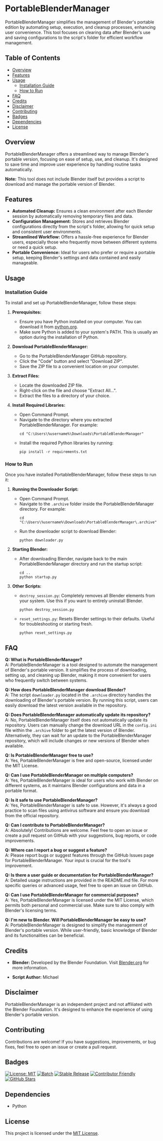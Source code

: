 # PortableBlenderManager

PortableBlenderManager simplifies the management of Blender's portable edition by automating setup, execution, and cleanup processes, enhancing user convenience. This tool focuses on clearing data after Blender's use and saving configurations to the script's folder for efficient workflow management.

## Table of Contents
- [Overview](#overview)
- [Features](#features)
- [Usage](#usage)
  - [Installation Guide](#installation-guide)
  - [How to Run](#how-to-run)
- [FAQ](#faq)
- [Credits](#credits)
- [Disclaimer](#disclaimer)
- [Contributing](#contributing)
- [Badges](#badges)
- [Dependencies](#dependencies)
- [License](#license)

## Overview

PortableBlenderManager offers a streamlined way to manage Blender's portable version, focusing on ease of setup, use, and cleanup. It's designed to save time and improve user experience by handling routine tasks automatically.

**Note:** This tool does not include Blender itself but provides a script to download and manage the portable version of Blender.

## Features

- **Automated Cleanup:** Ensures a clean environment after each Blender session by automatically removing temporary files and data.
- **Configuration Management:** Stores and retrieves Blender configurations directly from the script's folder, allowing for quick setup and consistent user environments.
- **Streamlined Workflow:** Offers a hassle-free experience for Blender users, especially those who frequently move between different systems or need a quick setup.
- **Portable Convenience:** Ideal for users who prefer or require a portable setup, keeping Blender's settings and data contained and easily manageable.

## Usage

### Installation Guide

To install and set up PortableBlenderManager, follow these steps:

1. **Prerequisites:**
   - Ensure you have Python installed on your computer. You can download it from [python.org](https://www.python.org/downloads/).
   - Make sure Python is added to your system's PATH. This is usually an option during the installation of Python.

2. **Download PortableBlenderManager:**
   - Go to the PortableBlenderManager GitHub repository.
   - Click the "Code" button and select "Download ZIP".
   - Save the ZIP file to a convenient location on your computer.

3. **Extract Files:**
   - Locate the downloaded ZIP file.
   - Right-click on the file and choose "Extract All...".
   - Extract the files to a directory of your choice.

4. **Install Required Libraries:**
   - Open Command Prompt.
   - Navigate to the directory where you extracted PortableBlenderManager. For example:
     ```
     cd "C:\Users\%username%\Downloads\PortableBlenderManager"
     ```
   - Install the required Python libraries by running:
     ```
     pip install -r requirements.txt
     ```

### How to Run

Once you have installed PortableBlenderManager, follow these steps to run it:

1. **Running the Downloader Script:**
   - Open Command Prompt.
   - Navigate to the `.archive` folder inside the PortableBlenderManager directory. For example:
     ```
     cd "C:\Users\%username%\Downloads\PortableBlenderManager\.archive"
     ```
   - Run the downloader script to download Blender:
     ```
     python downloader.py
     ```

2. **Starting Blender:**
   - After downloading Blender, navigate back to the main PortableBlenderManager directory and run the startup script:
     ```
     cd ..
     python startup.py
     ```

3. **Other Scripts:**
   - `destroy_session.py`: Completely removes all Blender elements from your system. Use this if you want to entirely uninstall Blender.
     ```
     python destroy_session.py
     ```
   - `reset_settings.py`: Resets Blender settings to their defaults. Useful for troubleshooting or starting fresh.
     ```
     python reset_settings.py
     ```

## FAQ

**Q: What is PortableBlenderManager?**  
A: PortableBlenderManager is a tool designed to automate the management of Blender's portable version. It simplifies the process of downloading, setting up, and cleaning up Blender, making it more convenient for users who frequently switch between systems.

**Q: How does PortableBlenderManager download Blender?**  
A: The script `downloader.py` located in the `.archive` directory handles the downloading of Blender's portable version. By running this script, users can easily download the latest version available in the repository.

**Q: Does PortableBlenderManager automatically update its repository?**  
A: No, PortableBlenderManager itself does not automatically update its repository. Users can manually change the download URL in the `config.ini` file within the `.archive` folder to get the latest version of Blender. Alternatively, they can wait for an update to the PortableBlenderManager repository, which will include changes or new versions of Blender when available.

**Q: Is PortableBlenderManager free to use?**  
A: Yes, PortableBlenderManager is free and open-source, licensed under the MIT License.

**Q: Can I use PortableBlenderManager on multiple computers?**  
A: Yes, PortableBlenderManager is ideal for users who work with Blender on different systems, as it maintains Blender configurations and data in a portable format.

**Q: Is it safe to use PortableBlenderManager?**  
A: Yes, PortableBlenderManager is safe to use. However, it's always a good practice to scan files using antivirus software and ensure you download from the official repository.

**Q: Can I contribute to PortableBlenderManager?**  
A: Absolutely! Contributions are welcome. Feel free to open an issue or create a pull request on GitHub with your suggestions, bug reports, or code improvements.

**Q: Where can I report a bug or suggest a feature?**  
A: Please report bugs or suggest features through the GitHub Issues page for PortableBlenderManager. Your input is crucial for the tool's improvement.

**Q: Is there a user guide or documentation for PortableBlenderManager?**  
A: Detailed usage instructions are provided in the README.md file. For more specific queries or advanced usage, feel free to open an issue on GitHub.

**Q: Can I use PortableBlenderManager for commercial purposes?**  
A: Yes, PortableBlenderManager is licensed under the MIT License, which permits both personal and commercial use. Make sure to also comply with Blender's licensing terms.

**Q: I'm new to Blender. Will PortableBlenderManager be easy to use?**  
A: PortableBlenderManager is designed to simplify the management of Blender's portable version. While user-friendly, basic knowledge of Blender and its functionalities can be beneficial.

## Credits

- **Blender:** Developed by the Blender Foundation. Visit [Blender.org](https://www.blender.org/) for more information.

- **Script Author:** Michael

## Disclaimer

PortableBlenderManager is an independent project and not affiliated with the Blender Foundation. It's designed to enhance the experience of using Blender's portable version.

## Contributing

Contributions are welcome! If you have suggestions, improvements, or bug fixes, feel free to open an issue or create a pull request.

## Badges

[![License: MIT](https://img.shields.io/badge/License-MIT-yellow.svg)](LICENSE)
[![Batch](https://img.shields.io/badge/Platform-Batch-blue.svg)](https://en.wikipedia.org/wiki/Batch_file)
[![Stable Release](https://img.shields.io/badge/Release-Stable-darkgreen.svg)](https://github.com/VermiNew/PortableBlenderManager/releases/tag/stable)
[![Contributor Friendly](https://img.shields.io/badge/Contributions-Welcome-darkgreen.svg)](https://github.com/VermiNew/PortableBlenderManager/blob/main/CONTRIBUTING.md)
[![GitHub Stars](https://img.shields.io/github/stars/VermiNew/PortableBlenderManager.svg)](https://github.com/VermiNew/PortableBlenderManager/stargazers)

## Dependencies

- Python

## License

This project is licensed under the [MIT License](LICENSE).
